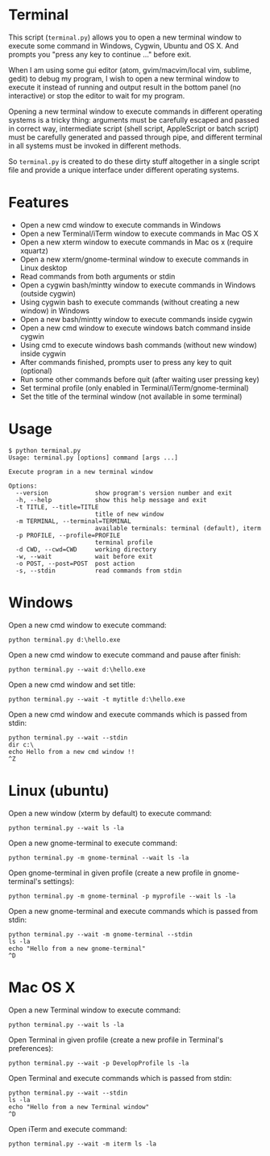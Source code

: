 # Terminal

This script (`terminal.py`) allows you to open a new terminal window to execute
some command in Windows, Cygwin, Ubuntu and OS X. And prompts you "press any key to continue ..." before exit.

When I am using some gui editor (atom, gvim/macvim/local vim, sublime, gedit) to debug my program, I wish to open a new terminal window to execute it instead of running and output result in the bottom panel (no interactive) or stop the editor to wait for my program. 

Opening a new terminal window to execute commands in different operating systems is a tricky thing: arguments must be carefully escaped and passed in correct way, intermediate script (shell script, AppleScript or batch script) must be carefully generated and passed through pipe, and different terminal in all systems must be invoked in different methods.

So `terminal.py` is created to do these dirty stuff altogether in a single script file and provide a unique interface under different operating systems.

# Features

- Open a new cmd window to execute commands in Windows
- Open a new Terminal/iTerm window to execute commands in Mac OS X
- Open a new xterm window to execute commands in Mac os x (require xquartz)
- Open a new xterm/gnome-terminal window to execute commands in Linux desktop
- Read commands from both arguments or stdin
- Open a cygwin bash/mintty window to execute commands in Windows (outside cygwin)
- Using cygwin bash to execute commands (without creating a new window) in Windows
- Open a new bash/mintty window to execute commands inside cygwin
- Open a new cmd window to execute windows batch command inside cygwin
- Using cmd to execute windows bash commands (without new window) inside cygwin
- After commands finished, prompts user to press any key to quit (optional)
- Run some other commands before quit (after waiting user pressing key)
- Set terminal profile (only enabled in Terminal/iTerm/gnome-terminal)
- Set the title of the terminal window (not available in some terminal)

# Usage

```text
$ python terminal.py
Usage: terminal.py [options] command [args ...]

Execute program in a new terminal window

Options:
  --version             show program's version number and exit
  -h, --help            show this help message and exit
  -t TITLE, --title=TITLE
                        title of new window
  -m TERMINAL, --terminal=TERMINAL
                        available terminals: terminal (default), iterm
  -p PROFILE, --profile=PROFILE
                        terminal profile
  -d CWD, --cwd=CWD     working directory
  -w, --wait            wait before exit
  -o POST, --post=POST  post action
  -s, --stdin           read commands from stdin 
```

# Windows 

Open a new cmd window to execute command:

	python terminal.py d:\hello.exe

Open a new cmd window to execute command and pause after finish:

	python terminal.py --wait d:\hello.exe

Open a new cmd window and set title:
    
	python terminal.py --wait -t mytitle d:\hello.exe 
	
Open a new cmd window and execute commands which is passed from stdin:

    python terminal.py --wait --stdin 
	dir c:\
	echo Hello from a new cmd window !!
	^Z
	
# Linux (ubuntu)

Open a new window (xterm by default) to execute command:

	python terminal.py --wait ls -la
	
Open a new gnome-terminal to execute command:

	python terminal.py -m gnome-terminal --wait ls -la
	
Open gnome-terminal in given profile (create a new profile in gnome-terminal's settings):

	python terminal.py -m gnome-terminal -p myprofile --wait ls -la
	
Open a new gnome-terminal and execute commands which is passed from stdin:

	python terminal.py --wait -m gnome-terminal --stdin
	ls -la
	echo "Hello from a new gnome-terminal"
	^D

# Mac OS X

Open a new Terminal window to execute command:

	python terminal.py --wait ls -la
	
Open Terminal in given profile (create a new profile in Terminal's preferences):

	python terminal.py --wait -p DevelopProfile ls -la
	
Open Terminal and execute commands which is passed from stdin:

	python terminal.py --wait --stdin
	ls -la
	echo "Hello from a new Terminal window"
	^D

Open iTerm and execute command:

	python terminal.py --wait -m iterm ls -la
	

